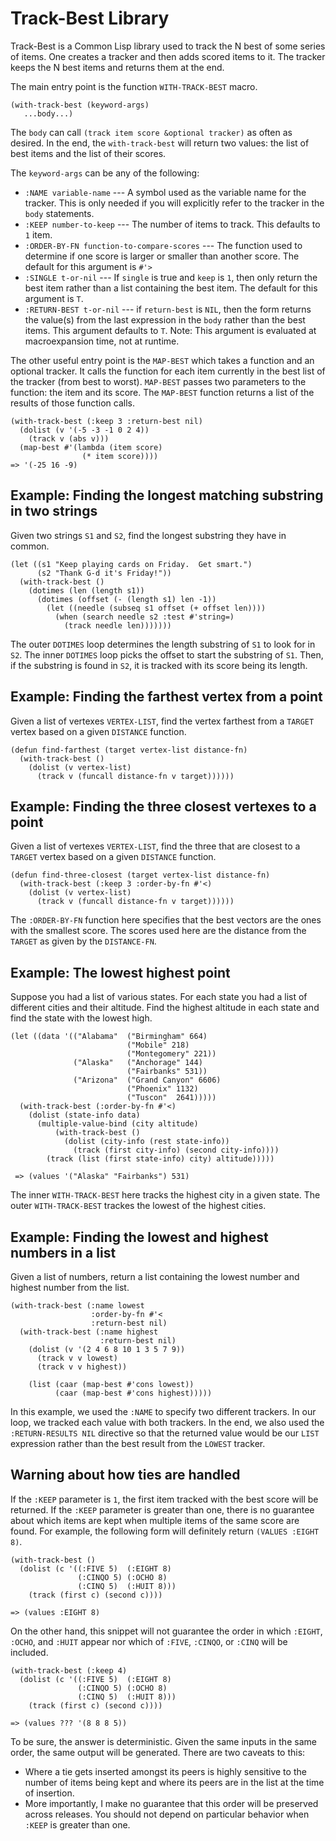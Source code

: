 
# Track-Best Library

Track-Best is a Common Lisp library used to track the N best of some
series of items.  One creates a tracker and then adds scored items to
it.  The tracker keeps the N best items and returns them at the end.

The main entry point is the function `WITH-TRACK-BEST` macro.

    (with-track-best (keyword-args)
       ...body...)

The `body` can call `(track item score &optional tracker)` as often as
desired.  In the end, the `with-track-best` will return two values:
the list of best items and the list of their scores.

The `keyword-args` can be any of the following:

* `:NAME variable-name` --- A symbol used as the variable name for the
  tracker.  This is only needed if you will explicitly refer to the
  tracker in the `body` statements.
* `:KEEP number-to-keep` --- The number of items to track.  This
  defaults to `1` item.
* `:ORDER-BY-FN function-to-compare-scores` --- The function used to
  determine if one score is larger or smaller than another score.  The
  default for this argument is `#'>`
* `:SINGLE t-or-nil` --- If `single` is true and `keep` is `1`, then
  only return the best item rather than a list containing the best
  item.  The default for this argument is `T`.
* `:RETURN-BEST t-or-nil` --- if `return-best` is `NIL`, then the form
  returns the value(s) from the last expression in the `body` rather
  than the best items.  This argument defaults to `T`.  Note: This
  argument is evaluated at macroexpansion time, not at runtime.

The other useful entry point is the `MAP-BEST` which takes a function
and an optional tracker.  It calls the function for each item
currently in the best list of the tracker (from best to worst).
`MAP-BEST` passes two parameters to the function: the item and its
score.  The `MAP-BEST` function returns a list of the results of those
function calls.

    (with-track-best (:keep 3 :return-best nil)
      (dolist (v '(-5 -3 -1 0 2 4))
        (track v (abs v)))
      (map-best #'(lambda (item score)
                    (* item score))))
    => '(-25 16 -9)

## Example: Finding the longest matching substring in two strings

Given two strings `S1` and `S2`, find the longest substring they have
in common.

    (let ((s1 "Keep playing cards on Friday.  Get smart.")
          (s2 "Thank G-d it's Friday!"))
      (with-track-best ()
        (dotimes (len (length s1))
          (dotimes (offset (- (length s1) len -1))
            (let ((needle (subseq s1 offset (+ offset len))))
              (when (search needle s2 :test #'string=)
                (track needle len)))))))

The outer `DOTIMES` loop determines the length substring of `S1` to
look for in `S2`.  The inner `DOTIMES` loop picks the offset to start
the substring of `S1`.  Then, if the substring is found in `S2`, it is
tracked with its score being its length.

## Example: Finding the farthest vertex from a point

Given a list of vertexes `VERTEX-LIST`, find the vertex farthest from
a `TARGET` vertex based on a given `DISTANCE` function.

    (defun find-farthest (target vertex-list distance-fn)
      (with-track-best ()
        (dolist (v vertex-list)
          (track v (funcall distance-fn v target))))))

## Example: Finding the three closest vertexes to a point

Given a list of vertexes `VERTEX-LIST`, find the three that are closest
to a `TARGET` vertex based on a given `DISTANCE` function.

    (defun find-three-closest (target vertex-list distance-fn)
      (with-track-best (:keep 3 :order-by-fn #'<)
        (dolist (v vertex-list)
          (track v (funcall distance-fn v target))))))

The `:ORDER-BY-FN` function here specifies that the best vectors are
the ones with the smallest score.  The scores used here are the
distance from the `TARGET` as given by the `DISTANCE-FN`.

## Example: The lowest highest point

Suppose you had a list of various states.  For each state you had a
list of different cities and their altitude.  Find the highest
altitude in each state and find the state with the lowest high.

    (let ((data '(("Alabama"  ("Birmingham" 664)
                              ("Mobile" 218)
                              ("Montegomery" 221))
                  ("Alaska"   ("Anchorage" 144)
                              ("Fairbanks" 531))
                  ("Arizona"  ("Grand Canyon" 6606)
                              ("Phoenix" 1132)
                              ("Tuscon"  2641)))))
      (with-track-best (:order-by-fn #'<)
        (dolist (state-info data)
          (multiple-value-bind (city altitude)
              (with-track-best ()
                (dolist (city-info (rest state-info))
                  (track (first city-info) (second city-info))))
            (track (list (first state-info) city) altitude)))))

     => (values '("Alaska" "Fairbanks") 531)

The inner `WITH-TRACK-BEST` here tracks the highest city in a given
state.  The outer `WITH-TRACK-BEST` trackes the lowest of the highest
cities.

## Example: Finding the lowest and highest numbers in a list

Given a list of numbers, return a list containing the lowest number
and highest number from the list.

    (with-track-best (:name lowest
                      :order-by-fn #'<
                      :return-best nil)
      (with-track-best (:name highest
                        :return-best nil)
        (dolist (v '(2 4 6 8 10 1 3 5 7 9))
          (track v v lowest)
          (track v v highest))

        (list (caar (map-best #'cons lowest))
              (caar (map-best #'cons highest)))))

In this example, we used the `:NAME` to specify two different
trackers.  In our loop, we tracked each value with both trackers.  In
the end, we also used the `:RETURN-RESULTS NIL` directive so that the
returned value would be our `LIST` expression rather than the best
result from the `LOWEST` tracker.

## Warning about how ties are handled

If the `:KEEP` parameter is `1`, the first item tracked with the best
score will be returned.  If the `:KEEP` parameter is greater than one,
there is no guarantee about which items are kept when multiple items
of the same score are found.  For example, the following form will
definitely return `(VALUES :EIGHT 8)`.

    (with-track-best ()
      (dolist (c '((:FIVE 5)  (:EIGHT 8)
                   (:CINQO 5) (:OCHO 8)
                   (:CINQ 5)  (:HUIT 8)))
        (track (first c) (second c))))

    => (values :EIGHT 8)

On the other hand, this snippet will not guarantee the order in which
`:EIGHT`, `:OCHO`, and `:HUIT` appear nor which of `:FIVE`, `:CINQO`,
or `:CINQ` will be included.

    (with-track-best (:keep 4)
      (dolist (c '((:FIVE 5)  (:EIGHT 8)
                   (:CINQO 5) (:OCHO 8)
                   (:CINQ 5)  (:HUIT 8)))
        (track (first c) (second c))))

    => (values ??? '(8 8 8 5))

To be sure, the answer is deterministic.  Given the same inputs in the
same order, the same output will be generated.  There are two caveats
to this:

* Where a tie gets inserted amongst its peers is highly sensitive to
  the number of items being kept and where its peers are in the list
  at the time of insertion.
* More importantly, I make no guarantee that this order will be
  preserved across releases.  You should not depend on particular
  behavior when `:KEEP` is greater than one.
